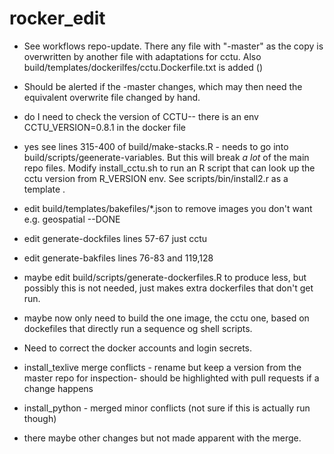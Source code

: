 # rocker_edit


* See workflows repo-update.  There any file with "-master" as the copy is overwritten by another file with adaptations for cctu. Also build/templates/dockerilfes/cctu.Dockerfile.txt is added ()
- Should be alerted if the -master changes, which may then need the equivalent overwrite file changed by hand.


* do I need to check the version of CCTU-- there is an env CCTU_VERSION=0.8.1 in the docker file
-  yes see lines 315-400 of build/make-stacks.R   - needs to go into build/scripts/geenerate-variables.
But this will break _a lot_ of the main repo files.  Modify install_cctu.sh to run an R script that can 
look up the cctu version from R_VERSION env. See scripts/bin/install2.r  as a template  .




* edit build/templates/bakefiles/*.json    to remove images you don't want e.g. geospatial
--DONE
* edit generate-dockfiles lines 57-67  just cctu
* edit generate-bakfiles  lines 76-83 and 119,128

* maybe edit build/scripts/generate-dockerfiles.R  to produce less, but possibly this is not needed, just makes extra dockerfiles that don't get run.



* maybe now only need to build the one image, the cctu one,  based on dockefiles that directly run a sequence og shell scripts.  
*  Need to correct the docker accounts and login secrets.


* install_texlive merge conflicts  -  rename but keep a version from the master repo for inspection- should be highlighted with pull requests if a change happens
* install_python  - merged minor conflicts (not sure if this is actually run  though)
* there maybe other changes but not made apparent with the merge.

